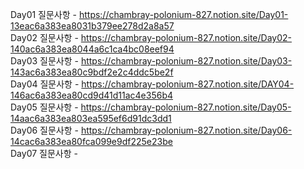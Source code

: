 Day01 질문사항 - https://chambray-polonium-827.notion.site/Day01-13eac6a383ea8031b379ee278d2a8a57 <br>
Day02 질문사항 - https://chambray-polonium-827.notion.site/Day02-140ac6a383ea8044a6c1ca4bc08eef94 <br>
Day03 질문사항 - https://chambray-polonium-827.notion.site/Day03-143ac6a383ea80c9bdf2e2c4ddc5be2f <br>
Day04 질문사항 - https://chambray-polonium-827.notion.site/DAY04-146ac6a383ea80cd9d41d11ac4e356b4 <br>
Day05 질문사항 - https://chambray-polonium-827.notion.site/Day05-14aac6a383ea803ea595ef6d91dc3dd1 <br>
Day06 질문사항 - https://chambray-polonium-827.notion.site/Day06-14cac6a383ea80fca099e9df225e23be <br>
Day07 질문사항 - <br>